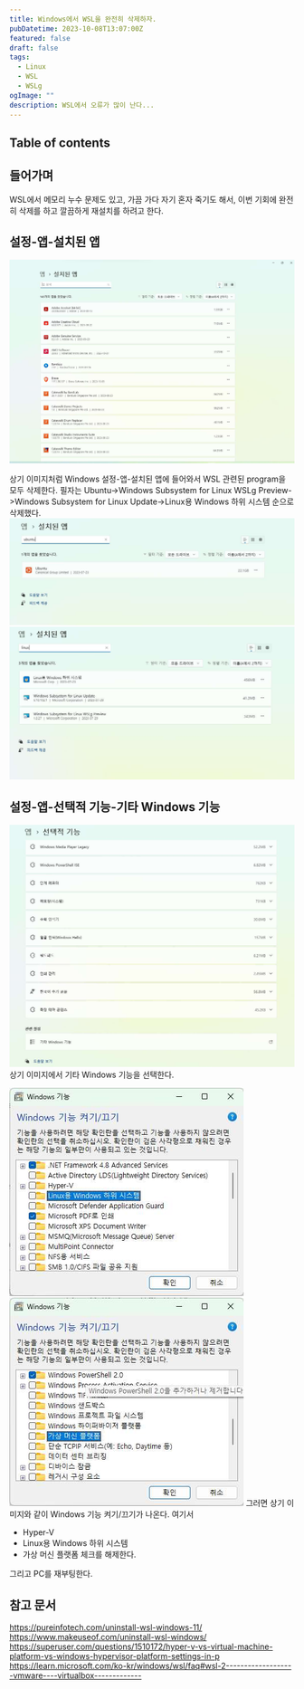 ```yaml
---
title: Windows에서 WSL을 완전히 삭제하자.
pubDatetime: 2023-10-08T13:07:00Z
featured: false
draft: false
tags:
  - Linux
  - WSL
  - WSLg
ogImage: ""
description: WSL에서 오류가 많이 난다...
---
```


## Table of contents

## 들어가며

WSL에서 메모리 누수 문제도 있고, 가끔 가다 자기 혼자 죽기도 해서, 이번 기회에 완전히 삭제를 하고 깔끔하게 재설치를 하려고 한다.

## 설정-앱-설치된 앱

![](/src/assets/image/uninstall-wsl-completely-on-windows-1696738168183.jpeg)

상기 이미지처럼 Windows 설정-앱-설치된 앱에 들어와서 WSL 관련된 program을 모두 삭제한다.
필자는 Ubuntu->Windows Subsystem for Linux WSLg Preview->Windows Subsystem for Linux Update->Linux용 Windows 하위 시스템 순으로 삭제했다.
![](/src/assets/image/uninstall-wsl-completely-on-windows-1696738223576.jpeg)
![](/src/assets/image/uninstall-wsl-completely-on-windows-1696738269567.jpeg)

## 설정-앱-선택적 기능-기타 Windows 기능

![](/src/assets/image/uninstall-wsl-completely-on-windows-1696738604428.jpeg)
상기 이미지에서 기타 Windows 기능을 선택한다.

![](/src/assets/image/uninstall-wsl-completely-on-windows-1696741218580.jpeg)
![](/src/assets/image/uninstall-wsl-completely-on-windows-1696741270383.jpeg)
그러면 상기 이미지와 같이 Windows 기능 켜기/끄기가 나온다.
여기서

- Hyper-V
- Linux용 Windows 하위 시스템
- 가상 머신 플랫폼
  체크를 해제한다.

그리고 PC를 재부팅한다.

## 참고 문서

<https://pureinfotech.com/uninstall-wsl-windows-11/>
<https://www.makeuseof.com/uninstall-wsl-windows/>
<https://superuser.com/questions/1510172/hyper-v-vs-virtual-machine-platform-vs-windows-hypervisor-platform-settings-in-p>
<https://learn.microsoft.com/ko-kr/windows/wsl/faq#wsl-2-------------------vmware----virtualbox------------->

